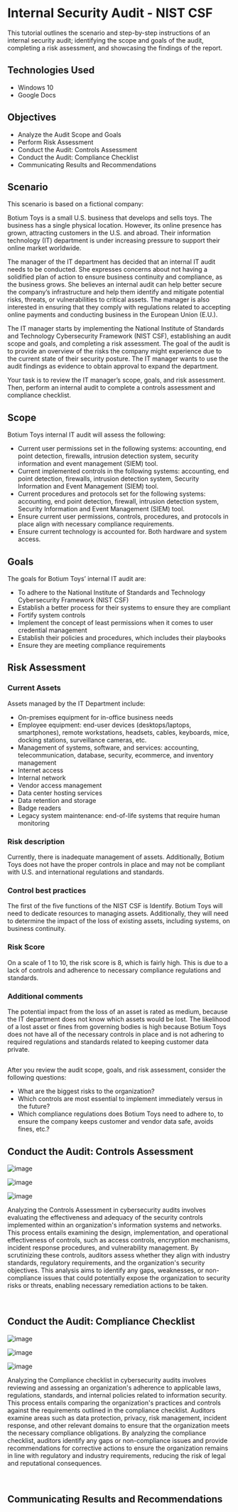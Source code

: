 <h1>Internal Security Audit - NIST CSF</h1>
This tutorial outlines the scenario and step-by-step instructions of an internal security audit; identifying the scope and goals of the audit, completing a risk assessment, and showcasing the findings of the report.<br />

<h2>Technologies Used</h2>

- Windows 10
- Google Docs

<h2>Objectives</h2>

- Analyze the Audit Scope and Goals
- Perform Risk Assessment
- Conduct the Audit: Controls Assessment
- Conduct the Audit: Compliance Checklist
- Communicating Results and Recommendations

<h2>Scenario</h2>

This scenario is based on a fictional company:

Botium Toys is a small U.S. business that develops and sells toys. The business has a single physical location. However, its online presence has grown, attracting customers in the U.S. and abroad. Their information technology (IT) department is under increasing pressure to support their online market worldwide. 

The manager of the IT department has decided that an internal IT audit needs to be conducted. She expresses concerns about not having a solidified plan of action to ensure business continuity and compliance, as the business grows. She believes an internal audit can help better secure the company’s infrastructure and help them identify and mitigate potential risks, threats, or vulnerabilities to critical assets. The manager is also interested in ensuring that they comply with regulations related to accepting online payments and conducting business in the European Union (E.U.).   

The IT manager starts by implementing the National Institute of Standards and Technology Cybersecurity Framework (NIST CSF), establishing an audit scope and goals, and completing a risk assessment. The goal of the audit is to provide an overview of the risks the company might experience due to the current state of their security posture. The IT manager wants to use the audit findings as evidence to obtain approval to expand the department. 

Your task is to review the IT manager’s scope, goals, and risk assessment. Then, perform an internal audit to complete a controls assessment and compliance checklist. 

<h2>Scope</h2>

Botium Toys internal IT audit will assess the following:
- Current user permissions set in the following systems: accounting, end point detection, firewalls, intrusion detection system, security information and event management (SIEM) tool.
- Current implemented controls in the following systems: accounting, end point detection, firewalls, intrusion detection system, Security Information and Event Management (SIEM) tool.
- Current procedures and protocols set for the following systems: accounting, end point detection, firewall, intrusion detection system, Security Information and Event Management (SIEM) tool.
- Ensure current user permissions, controls, procedures, and protocols in place align with necessary compliance requirements.
- Ensure current technology is accounted for. Both hardware and system access.

<h2>Goals</h2>

The goals for Botium Toys’ internal IT audit are:
- To adhere to the National Institute of Standards and Technology Cybersecurity Framework (NIST CSF) 
- Establish a better process for their systems to ensure they are compliant 
- Fortify system controls
- Implement the concept of least permissions when it comes to user credential management 
- Establish their policies and procedures, which includes their playbooks 
- Ensure they are meeting compliance requirements

<h2>Risk Assessment</h2>
<h3>Current Assets</h3>

Assets managed by the IT Department include: 
- On-premises equipment for in-office business needs
- Employee equipment: end-user devices (desktops/laptops, smartphones), remote workstations, headsets, cables, keyboards, mice, docking stations, surveillance cameras, etc.
- Management of systems, software, and services: accounting, telecommunication, database, security, ecommerce, and inventory management
- Internet access
- Internal network
- Vendor access management
- Data center hosting services  
- Data retention and storage
- Badge readers
- Legacy system maintenance: end-of-life systems that require human monitoring 

<h3>Risk description</h3>
Currently, there is inadequate management of assets. Additionally, Botium Toys does not have the proper controls in place and may not be compliant with U.S. and international regulations and standards.

<h3>Control best practices</h3>
The first of the five functions of the NIST CSF is Identify. Botium Toys will need to dedicate resources to managing assets. Additionally, they will need to determine the impact of the loss of existing assets, including systems, on business continuity.

<h3>Risk Score</h3>
On a scale of 1 to 10, the risk score is 8, which is fairly high. This is due to a lack of controls and adherence to necessary compliance regulations and standards.

<h3>Additional comments</h3>
The potential impact from the loss of an asset is rated as medium, because the IT department does not know which assets would be lost. The likelihood of a lost asset or fines from governing bodies is high because Botium Toys does not have all of the necessary controls in place and is not adhering to required regulations and standards related to keeping customer data private.

<h2></h2>

After you review the audit scope, goals, and risk assessment, consider the following questions:
- What are the biggest risks to the organization?
- Which controls are most essential to implement immediately versus in the future?
- Which compliance regulations does Botium Toys need to adhere to, to ensure the company keeps customer and vendor data safe, avoids fines, etc.?

<h2>Conduct the Audit: Controls Assessment</h2>

<p>

![image](https://github.com/ijoshua932/security-audit/assets/139269375/4f9fa7e6-aecf-48bc-b42e-1f2e530094ee)

![image](https://github.com/ijoshua932/security-audit/assets/139269375/c33cedf1-b993-41fd-9d07-4a583b204724)

![image](https://github.com/ijoshua932/security-audit/assets/139269375/852bbf11-b32c-4d16-b09d-3e362a51a548)

</p>
<p>
Analyzing the Controls Assessment in cybersecurity audits involves evaluating the effectiveness and adequacy of the security controls implemented within an organization's information systems and networks. This process entails examining the design, implementation, and operational effectiveness of controls, such as access controls, encryption mechanisms, incident response procedures, and vulnerability management. By scrutinizing these controls, auditors assess whether they align with industry standards, regulatory requirements, and the organization's security objectives. This analysis aims to identify any gaps, weaknesses, or non-compliance issues that could potentially expose the organization to security risks or threats, enabling necessary remediation actions to be taken.
</p>
<br />

<h2>Conduct the Audit: Compliance Checklist</h2>

<p>

![image](https://github.com/ijoshua932/security-audit/assets/139269375/76ee55e6-9951-48d8-8e6b-03f3ab614928)

![image](https://github.com/ijoshua932/security-audit/assets/139269375/b606c1f2-7247-4d4a-bc96-0f5e6dc20940)

![image](https://github.com/ijoshua932/security-audit/assets/139269375/a0e4c471-c8bb-4feb-81db-3eff4753a65a)

</p>
<p>
Analyzing the Compliance checklist in cybersecurity audits involves reviewing and assessing an organization's adherence to applicable laws, regulations, standards, and internal policies related to information security. This process entails comparing the organization's practices and controls against the requirements outlined in the compliance checklist. Auditors examine areas such as data protection, privacy, risk management, incident response, and other relevant domains to ensure that the organization meets the necessary compliance obligations. By analyzing the compliance checklist, auditors identify any gaps or non-compliance issues and provide recommendations for corrective actions to ensure the organization remains in line with regulatory and industry requirements, reducing the risk of legal and reputational consequences.
</p>
<br />

<h2>Communicating Results and Recommendations</h2>

